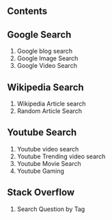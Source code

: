 ## Contents

## Google Search

   1) Google blog search
   2) Google Image Search
   3) Google Video Search

## Wikipedia Search

   1) Wikipedia Article search
   2) Random Article Search

## Youtube Search
   
   1) Youtube video search
   2) Youtube Trending video search
   3) Youtube Movie Search
   4) Youtube Gaming

## Stack Overflow
   
   1) Search Question by Tag